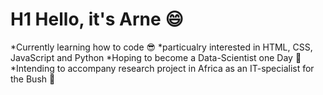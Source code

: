 # H1 Hello, it's Arne :smile:
*Currently learning how to code :sunglasses:
*particualry interested in HTML, CSS, JavaScript and Python 
*Hoping to become a Data-Scientist one Day :satellite:
*Intending to accompany research project in Africa as an IT-specialist for the Bush :elephant:
